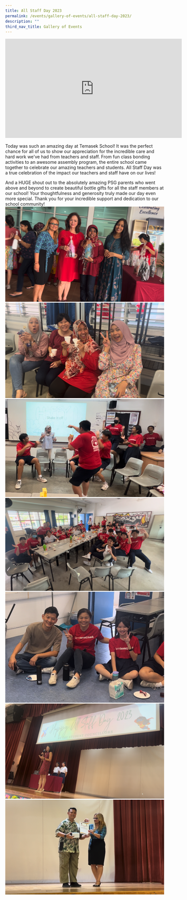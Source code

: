 ```yaml
---
title: All Staff Day 2023
permalink: /events/gallery-of-events/all-staff-day-2023/
description: ""
third_nav_title: Gallery of Events
---
```

<iframe allowfullscreen="" allow="accelerometer; autoplay; clipboard-write; encrypted-media; gyroscope; picture-in-picture; web-share" frameborder="0" title="YouTube video player" src="https://www.youtube.com/embed/EeP85xo7iHY?si=-pgbj0bwWwTDB274" height="315" width="560"></iframe>

Today was such an amazing day at Temasek School! It was the perfect chance for all of us to show our appreciation for the incredible care and hard work we've had from teachers and staff. From fun class bonding activities to an awesome assembly program, the entire school came together to celebrate our amazing teachers and students. All Staff Day was a true celebration of the impact our teachers and staff have on our lives!

And a HUGE shout out to the absolutely amazing PSG parents who went above and beyond to create beautiful bottle gifts for all the staff members at our school! Your thoughtfulness and generosity truly made our day even more special. Thank you for your incredible support and dedication to our school community!
![](/images/2023%20tms%20asd%2001.png)
![](/images/2023%20tms%20asd%2002.png)
![](/images/2023%20tms%20asd%2003.png)
![](/images/2023%20tms%20asd%2004.png)
![](/images/2023%20tms%20asd%2005.png)
![](/images/2023%20tms%20asd%2006.png)
![](/images/2023%20tms%20asd%2007.png)